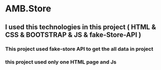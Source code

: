 # AMB.Store
## I used this technologies in this project ( HTML & CSS & BOOTSTRAP & JS & fake-Store-API )
### This project used fake-store API to get the all data in project 
### this project used only one HTML page and Js 
